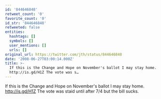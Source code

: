 ```yaml
---
id: '844646848'
retweet_count: '0'
favorite_count: '0'
id_str: '844646848'
retweeted: false
entities:
  hashtags: []
  symbols: []
  user_mentions: []
  urls: []
original_url: https://twitter.com/jth/status/844646848
date: '2008-06-27T03:00:14.000Z'
title: >-
  If this is the Change and Hope on November's ballot I may stay home.
  http://is.gd/H1Z The vote was s…
---
```


If this is the Change and Hope on November's ballot I may stay home. http://is.gd/H1Z The vote was staid until after 7/4 but the bill sucks.